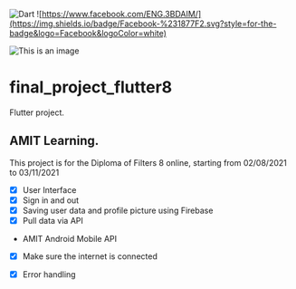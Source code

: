 ![Dart](https://img.shields.io/badge/dart-%230175C2.svg?style=for-the-badge&logo=dart&logoColor=white)
![https://www.facebook.com/ENG.3BDAIM/](https://img.shields.io/badge/Facebook-%231877F2.svg?style=for-the-badge&logo=Facebook&logoColor=white)

![This is an image](https://raw.githubusercontent.com/flutter/website/archived-master/src/_assets/image/flutter-lockup-bg.jpg)
# final_project_flutter8

Flutter project.

## AMIT Learning.

This project is for the Diploma of Filters 8 online, starting from 02/08/2021 to 03/11/2021

- [x] User Interface
- [x] Sign in and out
- [x] Saving user data and profile picture using Firebase
- [x] Pull data via API
- AMIT Android Mobile API
- [x] Make sure the internet is connected
- [x] Error handling


